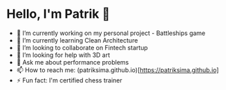 # Hello, I'm Patrik 👋

- 🔭 I’m currently working on my personal project - Battleships game
- 🌱 I’m currently learning Clean Architecture
- 👯 I’m looking to collaborate on Fintech startup
- 🤔 I’m looking for help with 3D art
- 💬 Ask me about performance problems
- 📫 How to reach me: (patriksima.github.io)[https://patriksima.github.io]
- ⚡ Fun fact: I'm certified chess trainer

<!--
**patriksima/patriksima** is a ✨ _special_ ✨ repository because its `README.md` (this file) appears on your GitHub profile.

Here are some ideas to get you started:

- 🔭 I’m currently working on ...
- 🌱 I’m currently learning ...
- 👯 I’m looking to collaborate on ...
- 🤔 I’m looking for help with ...
- 💬 Ask me about ...
- 📫 How to reach me: ...
- 😄 Pronouns: ...
- ⚡ Fun fact: ...
-->
